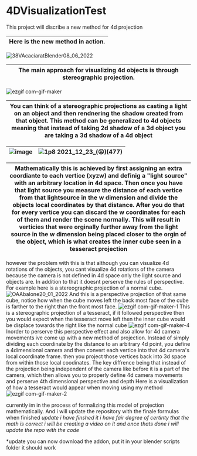 # 4DVisualizationTest
This project will discribe a new method for 4d projection

|Here is the new method in action.|  
|---|
![38VAcaciaratBlender08_06_2022](https://user-images.githubusercontent.com/89361982/172543081-dba6c985-61f2-4506-a300-879e1dc06f79.gif)

|The main approach for visualizing 4d objects is through stereographic projection.|  
|---|
![ezgif com-gif-maker](https://user-images.githubusercontent.com/89361982/139005135-2bb1e8b6-7517-4c36-87f6-61439cf98b9a.gif)

|You can think of a stereographic projections as casting a light on an object and then rendnering the shadow created from that object. This method can be generalized to 4d objects meaning that instead of taking 2d shadow of a 3d object you are taking a 3d shadow of a 4d object |
|---|

|![image](https://user-images.githubusercontent.com/89361982/147189608-e3ef338c-004e-4880-b800-cf42340b30d8.png)|![1p8 2021_12_23_(😦)(477)](https://user-images.githubusercontent.com/89361982/147190919-2c27579d-d29b-4b72-bc1c-fedfd3015c9c.png)|
|---|---|

|Mathematically this is achieved by first assigning an extra coordiante to each vertice (xyzw) and definig a "light source" with an arbitrary location in 4d space. Then once you have that light source you measure the distance of each vertice from that lightsource in the w dimension and divide the objects local coordinates by that distance. After you do that for every vertice you can discard the w coordinates for each of them and render the scene normally. This will result in verticies that were orginally further away from the light source in the w dimension being placed closer to the orgin of the object, which is what creates the inner cube seen in a tesseract projection|
|---|
however the problem with this is that although you can visualize 4d rotations of the objects, you cant visualize 4d rotations of the camera because the camera is not defined in 4d space only the light source and objects are.
In addition to that it doesnt perserve the rules of perspective. For example here is a stereographic projection of a normal cube.
![OAAbalone20_01_2022](https://user-images.githubusercontent.com/89361982/150433470-b8e96a98-89b0-4b82-b9ba-3bac3284ff88.gif)
And this is a perspective projection of that same cube, notice how when the cube moves left the back most face of the cube is farther to the right than the front most face. 
![ezgif com-gif-maker-1](https://user-images.githubusercontent.com/89361982/139005143-31a2f04d-13e6-4420-839f-df152ec4d74f.gif)
This is a stereographic projection of a tesseract, if it followed perspective then you would expect when the tesseract move left then the inner cube would be  displace towards the right like the normal cube
![ezgif com-gif-maker-4](https://user-images.githubusercontent.com/89361982/139004725-e4ff6b14-746a-4a1a-9a19-24a3060e2921.gif)
Inorder to perserve this perspective effect and also allow for 4d camera movements ive come up with a new method of projection. Instead of simply dividing each coordinate by the distance to an arbitrary 4d point, you define a 4dimensional camera and then convert each vertice into that 4d camera's local coordinate frame. then you project those vertices back into 3d space from within those local coodinates. The key diffrence being that instead of the projection being independent of the camera like before it is a part of the camera, which then allows you to properly define 4d camera movements and perserve 4th dimensional perspective and depth
Here is a visualization of how a tesseract would appear when moving using my method
![ezgif com-gif-maker-2](https://user-images.githubusercontent.com/89361982/139004896-db6e215a-4a9e-4301-8295-21a8de6d9f57.gif)

currently im in the process of formalizing this model of projection mathematically. And i will update the repository with the finale formulas when finished
*update i have finshed it i have fair degree of certinty that the math is correct i will be creating a video on it and once thats done i will update the repo with the code*

*update you can now download the addon, put it in your blender scripts folder it should work

  

